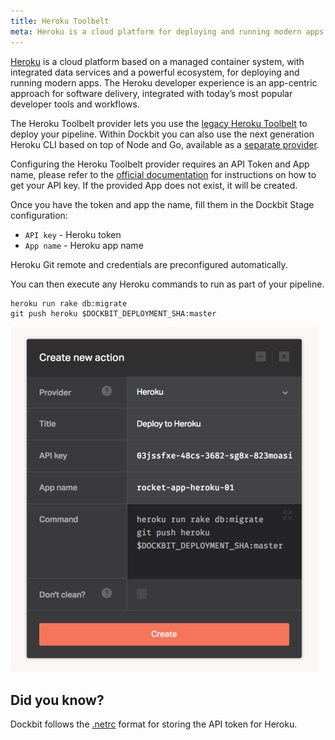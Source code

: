 ```yaml
---
title: Heroku Toolbelt
meta: Heroku is a cloud platform for deploying and running modern apps. This provider uses the legacy Ruby-based Heroku CLI.
---
```


[Heroku](https://www.heroku.com/platform) is a cloud platform based on a managed container system, with integrated data services and a powerful ecosystem, for deploying and running modern apps. The Heroku developer experience is an app-centric approach for software delivery, integrated with today’s most popular developer tools and workflows.

The Heroku Toolbelt provider lets you use the [legacy Heroku Toolbelt](https://devcenter.heroku.com/articles/heroku-cli#legacy-ruby-cli) to deploy your pipeline. Within Dockbit you can also use the next generation Heroku CLI based on top of Node and Go, available as a [separate provider](../heroku-cli).

Configuring the Heroku Toolbelt provider requires an API Token and App name, please refer to the [official documentation](https://devcenter.heroku.com/articles/authentication#retrieving-the-api-token) for instructions on how to get your API key. If the provided App does not exist, it will be created.

Once you have the token and app the name, fill them in the Dockbit Stage configuration:

* ```API key``` - Heroku token
* ```App name``` - Heroku app name

Heroku Git remote and credentials are preconfigured automatically.

You can then execute any Heroku commands to run as part of your pipeline.

```
heroku run rake db:migrate
git push heroku $DOCKBIT_DEPLOYMENT_SHA:master
```

![Heroku](../images/integrations/heroku.png)

## Did you know?

Dockbit follows the [.netrc](https://devcenter.heroku.com/articles/authentication#api-token-storage) format for storing the API token for Heroku.
